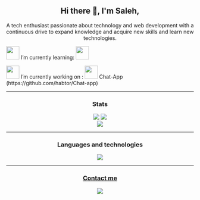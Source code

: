 <h2 align="center" > Hi there 👋, I'm Saleh,</h2>
<p align="center">
A tech enthusiast passionate about technology and web development with a continuous drive to expand knowledge and acquire new skills and learn new technologies.</p>
<p align="left"><img style="width: 35px;" src="https://cdn-icons-png.flaticon.com/512/4185/4185714.png"> I’m currently learning: <img style="width: 35px;" src="https://static-00.iconduck.com/assets.00/typescript-icon-icon-1024x1024-vh3pfez8.png"></p>
<p align="left"><img style="width: 35px;" src="https://slackmojis.com/emojis/9543-heads-down/download"> I’m currently working on : <img style="width: 35px;" src="https://cdn.osxdaily.com/wp-content/uploads/2014/11/mac-messages-icon.jpg"> Chat-App (https://github.com/habtor/Chat-app)
  
</p>
<hr>
<div align="center">
  <h3>Stats</h3>
</div>

<div align=center>
    <img src="https://github-readme-stats.vercel.app/api?username=habtor&show_icons=true&theme=react&rank_icon=github&&&hide=issues" style="flex: 1;">
    <img src="https://github-readme-stats.vercel.app/api/top-langs/?username=habtor&size_weight=0.5&count_weight=0.5&theme=react&layout=compact" style="flex: 1;">
</div>

<!--[![Readme Card](https://github-readme-stats.vercel.app/api/pin/?username=habtor&repo=Weather)](https://github.com/anuraghazra/github-readme-stats)-->


<div align=center>
  <img src="https://streak-stats.demolab.com/?user=habtor&theme=react">
</div>
<hr>

<h3 align="center" > Languages and technologies </h3>

<div align=center>
  <img src="https://skillicons.dev/icons?i=html,css,js,nodejs,npm,mysql,mongodb,react,tailwind,figma,git,kali,bash&perline=5">
</div>
<hr>
<div align="center">
  <u><h3>Contact me</h3></u>
</div>
<div align="center">
  <a href="https://www.linkedin.com/in/saleheh/">
    <img src="https://skillicons.dev/icons?i=linkedin">
  </a>
</div>


